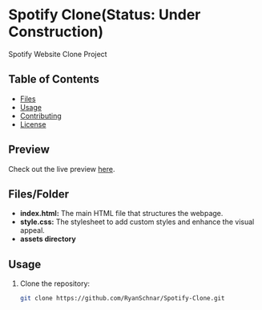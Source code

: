 # Spotify Clone(Status: Under Construction)

Spotify Website Clone Project

## Table of Contents
- [Files](#files)
- [Usage](#usage)
- [Contributing](#contributing)
- [License](#license)

## Preview
Check out the live preview [here](https://ryanschnar.github.io/Spotify-Clone/).

## Files/Folder
- **index.html:** The main HTML file that structures the webpage.
- **style.css:** The stylesheet to add custom styles and enhance the visual appeal.
- **assets directory**

## Usage
1. Clone the repository:
   ```bash
   git clone https://github.com/RyanSchnar/Spotify-Clone.git
